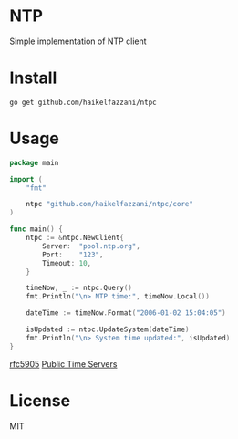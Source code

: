 # NTP
Simple implementation of NTP client

# Install

```
go get github.com/haikelfazzani/ntpc
```

# Usage

```go
package main

import (
	"fmt"

	ntpc "github.com/haikelfazzani/ntpc/core"
)

func main() {
	ntpc := &ntpc.NewClient{
		Server:  "pool.ntp.org",
		Port:    "123",
		Timeout: 10,
	}

	timeNow, _ := ntpc.Query()
	fmt.Println("\n> NTP time:", timeNow.Local())

	dateTime := timeNow.Format("2006-01-02 15:04:05")

	isUpdated := ntpc.UpdateSystem(dateTime)
	fmt.Println("\n> System time updated:", isUpdated)
}
```

[rfc5905](https://datatracker.ietf.org/doc/rfc5905/)
[Public Time Servers](https://gist.github.com/mutin-sa/eea1c396b1e610a2da1e5550d94b0453)

# License

MIT

